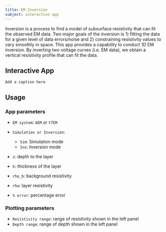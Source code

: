 ```yaml
---
title: EM Inversion
subject: interactive app
---
```


Inversion is a process to find a model of subsurface resistivity that can fit the observed EM data. Two major goals of the inversion is 1) fitting the data for a given level of data errors/noise and 2) constraining resistivity values to vary smoothly in space. This app provides a capability to conduct 1D EM inversion. By inverting two voltage curves (i.e. EM data), we obtain a vertical resistivity profile that can fit the data.

## Interactive App

```{figure} #app-em-inversion
Add a caption here
```

## Usage

### App parameters

- `EM system`: `AEM` or `tTEM`
- `Simulation or Inversion`:

  - `Sim`: Simulation mode
  - `Inv`: Inversion mode

- `z`: depth to the layer
- `h`: thickness of the layer
- `rho_b`: background resistivity
- `rho`: layer resistivity
- `% error`: percentage error

### Plotting parameters

- `Resistivity range`: range of resistivity shown in the left panel
- `Depth range`: range of depth shown in the left panel

